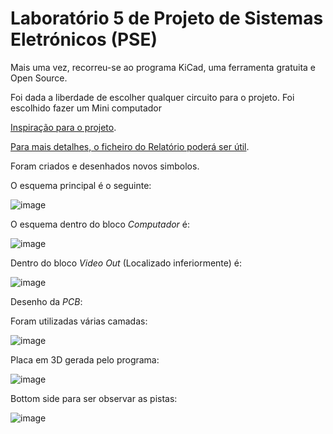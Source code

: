 # Laboratório 5 de Projeto de Sistemas Eletrónicos (PSE)

Mais uma vez, recorreu-se ao programa KiCad, uma ferramenta gratuita e Open Source.

Foi dada a liberdade de escolher qualquer circuito para o projeto. Foi escolhido fazer um Mini computador

[Inspiração para o projeto](https://eater.net/6502).

[Para mais detalhes, o ficheiro do Relatório poderá ser útil](https://github.com/D10G0S1LVA/Trabalhos-Faculdade/blob/main/CTeSP/Projeto%20de%20Sistemas%20Eletr%C3%B3nicos%20(PSE)/Projeto/PSE%20Projecto%20Final.docx).


Foram criados e desenhados novos simbolos.


O esquema principal é o seguinte:

![image](https://github.com/user-attachments/assets/ec42a3a4-e8e9-4ece-aaf7-67e58353e960)


O esquema dentro do bloco *Computador* é:

![image](https://github.com/user-attachments/assets/ebf24396-1f1a-4f32-9f90-b40c56d0dd88)


Dentro do bloco *Video Out* (Localizado inferiormente) é:

![image](https://github.com/user-attachments/assets/ba412f30-6d66-4b82-bb2e-020dba61b2e5)




Desenho da *PCB*:

Foram utilizadas várias camadas:

![image](https://github.com/user-attachments/assets/83881fef-7172-4034-a581-bcfeb1dfb6d7)



Placa em 3D gerada pelo programa:

![image](https://github.com/user-attachments/assets/5fe81cf5-fd93-49b4-837f-26734f233559)



Bottom side para ser observar as pistas:

![image](https://github.com/user-attachments/assets/e3e1bf1d-01be-4b89-8486-08801ea41287)

